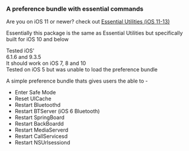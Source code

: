 ### A preference bundle with essential commands
Are you on iOS 11 or newer? check out [Essential Utilities (iOS 11-13)](https://codeymoore.github.io/repo/depiction/web/com.codeymoore.essentialutilities.html)  
  
  
Essentially this package is the same as Essential Utilities but specifically built for iOS 10 and below  
  

Tested iOS'  
6.1.6 and 9.3.5  
It should work on iOS 7, 8 and 10  
Tested on iOS 5 but was unable to load the preference bundle  
  

A simple preference bundle thats gives users the able to -
- Enter Safe Mode
- Reset UICache
- Restart Bluetoothd
- Restart BTServer (iOS 6 Bluetooth)
- Restart SpringBoard
- Restart BackBoardd
- Restart MediaServerd
- Restart CallServicesd
- Restart NSUrlsessiond
  
